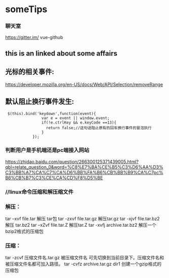 # someTips
### 聊天室
https://gitter.im/ vue-github
## this is an linked about some affairs
## 光标的相关事件:
https://developer.mozilla.org/en-US/docs/Web/API/Selection/removeRange
## 默认阻止换行事件发生: 
     $(this).bind('keydown',function(event){  
                    var e = event || window.event;  
                    if(!e.ctrlKey && e.keyCode ==13){  
                      return false;//这句话阻止原有的回车换行事件的冒泡执行  
                    }  
                }); 
                
### 判断用户是手机端还是pc端接入网站 
https://zhidao.baidu.com/question/266300125371439005.html?qbl=relate_question_0&word=%C8%E7%BA%CE%B5%C3%D6%AA%D3%C3%BB%A7%CA%C7%CA%D6%BB%FA%B6%CB%BB%B9%CA%C7pc%B6%CB%B7%C3%CE%CA%CD%F8%D5%BE
### //linux命令压缩和解压缩文件
### 解压：
tar –xvf file.tar 解压 tar包
tar -zxvf file.tar.gz 解压tar.gz
tar -xjvf file.tar.bz2 解压 tar.bz2
tar –xZvf file.tar.Z 解压tar.Z
tar -xvfj archive.tar.bz2 解压一个bzip2格式的压缩包
### 压缩：
tar -zcvf 压缩文件名.tar.gz 被压缩文件名 可先切换到当前目录下。压缩文件名和被压缩文件名都可加入路径。
tar -cvfz archive.tar.gz dir1 创建一个gzip格式的压缩包
